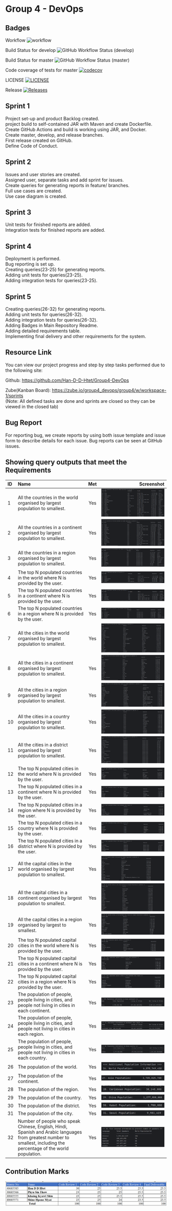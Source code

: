 # Group 4 - DevOps

## Badges
Workflow
![workflow](https://github.com/Han-D-D-Htet/Group4-DevOps/actions/workflows/main.yml/badge.svg)

Build Status for develop
![GitHub Workflow Status (develop)](https://img.shields.io/github/actions/workflow/status/Han-D-D-Htet/Group4-DevOps/main.yml?branch=develop&style=flat-square)

Build Status for master
![GitHub Workflow Status (master)](https://img.shields.io/github/actions/workflow/status/Han-D-D-Htet/Group4-DevOps/main.yml?branch=master&style=flat-square)

Code coverage of tests for master
[![codecov](https://codecov.io/github/Han-D-D-Htet/Group4-DevOps/graph/badge.svg?token=MABMXMFDY3)](https://codecov.io/github/Han-D-D-Htet/Group4-DevOps)

LICENSE
[![LICENSE](https://img.shields.io/github/license/Han-D-D-Htet/Group4-DevOps.svg?style=flat-square)](https://github.com/Han-D-D-Htet/Group4-DevOps/blob/sem/LICENSE)

Release
[![Releases](https://img.shields.io/github/release/Han-D-D-Htet/Group4-DevOps/all.svg?style=flat-square)](https://github.com/Han-D-D-Htet/Group4-DevOps/releases)

## Sprint 1

Project set-up and product Backlog created. <br>
project build to self-contained JAR with Maven and create Dockerfile. <br>
Create GitHub Actions and build is working using JAR, and Docker. <br>
Create master, develop, and release branches. <br>
First release created on GitHub. <br>
Define Code of Conduct. <br>

## Sprint 2

Issues and user stories are created. <br>
Assigned user, separate tasks and add sprint for issues. <br>
Create queries for generating reports in feature/ branches. <br>
Full use cases are created. <br>
Use case diagram is created. <br>

## Sprint 3

Unit tests for finished reports are added. <br>
Integration tests for finished reports are added.

## Sprint 4

Deployment is performed. <br>
Bug reporting is set up. <br>
Creating queries(23-25) for generating reports. <br>
Adding unit tests for queries(23-25). <br>
Adding integration tests for queries(23-25).

## Sprint 5

Creating queries(26-32) for generating reports. <br>
Adding unit tests for queries(26-32). <br>
Adding integration tests for queries(26-32). <br>
Adding Badges in Main Repository Readme. <br>
Adding detailed requirements table. <br>
Implementing final delivery and other requirements for the system.

## Resource Link
You can view our project progress and step by step tasks performed due to the following site: 

Github: https://github.com/Han-D-D-Htet/Group4-DevOps

Zube(Kanban Board): https://zube.io/group4_devops/group4/w/workspace-1/sprints <br>
(Note: All defined tasks are done and sprints are closed so they can be viewed in the closed tab)

## Bug Report
For reporting bug, we create reports by using both issue template and issue form to describe details for each issue. Bug reports can be seen at GitHub issues.

## Showing query outputs that meet the Requirements

| ID | Name                                                                                                                                                                 |  Met   |                             Screenshot |
|:---|:---------------------------------------------------------------------------------------------------------------------------------------------------------------------|:------:|---------------------------------------:|
| 1  | All the countries in the world organised by largest population to smallest.                                                                                          |  Yes   |       ![img.png](output-img%2Fimg.png) |
| 2  | All the countries in a continent organised by largest population to smallest.                                                                                        |  Yes   |   ![img_1.png](output-img%2Fimg_1.png) |
| 3  | All the countries in a region organised by largest population to smallest.                                                                                           |  Yes   |   ![img_2.png](output-img%2Fimg_2.png) |
| 4  | The top N populated countries in the world where N is provided by the user.                                                                                          |  Yes   |   ![img_3.png](output-img%2Fimg_3.png) |
| 5  | The top N populated countries in a continent where N is provided by the user.                                                                                        |  Yes   |   ![img_4.png](output-img%2Fimg_4.png) |
| 6  | The top N populated countries in a region where N is provided by the user.                                                                                           |  Yes   |   ![img_5.png](output-img%2Fimg_5.png) |
| 7  | All the cities in the world organised by largest population to smallest.                                                                                             |  Yes   |   ![img_6.png](output-img%2Fimg_6.png) |
| 8  | All the cities in a continent organised by largest population to smallest.                                                                                           |  Yes   |   ![img_7.png](output-img%2Fimg_7.png) |
| 9  | All the cities in a region organised by largest population to smallest.                                                                                              |  Yes   |   ![img_8.png](output-img%2Fimg_8.png) |
| 10 | All the cities in a country organised by largest population to smallest.                                                                                             |  Yes   |   ![img_9.png](output-img%2Fimg_9.png) |
| 11 | All the cities in a district organised by largest population to smallest.                                                                                            |  Yes   | ![img_10.png](output-img%2Fimg_10.png) |
| 12 | The top N populated cities in the world where N is provided by the user.                                                                                             |  Yes   | ![img_11.png](output-img%2Fimg_11.png) |
| 13 | The top N populated cities in a continent where N is provided by the user.                                                                                           |  Yes   | ![img_12.png](output-img%2Fimg_12.png) |
| 14 | The top N populated cities in a region where N is provided by the user.                                                                                              |  Yes   | ![img_13.png](output-img%2Fimg_13.png) |
| 15 | The top N populated cities in a country where N is provided by the user.                                                                                             |  Yes   | ![img_14.png](output-img%2Fimg_14.png) |
| 16 | The top N populated cities in a district where N is provided by the user.                                                                                            |  Yes   | ![img_15.png](output-img%2Fimg_15.png) |
| 17 | All the capital cities in the world organised by largest population to smallest.                                                                                     |  Yes   | ![img_16.png](output-img%2Fimg_16.png) |
| 18 | All the capital cities in a continent organised by largest population to smallest.                                                                                   |  Yes   | ![img_17.png](output-img%2Fimg_17.png) |
| 19 | All the capital cities in a region organised by largest to smallest.                                                                                                 |  Yes   | ![img_18.png](output-img%2Fimg_18.png) |
| 20 | The top N populated capital cities in the world where N is provided by the user.                                                                                     |  Yes   | ![img_19.png](output-img%2Fimg_19.png) |
| 21 | The top N populated capital cities in a continent where N is provided by the user.                                                                                   |  Yes   | ![img_20.png](output-img%2Fimg_20.png) |
| 22 | The top N populated capital cities in a region where N is provided by the user.                                                                                      |  Yes   | ![img_21.png](output-img%2Fimg_21.png) |
| 23 | The population of people, people living in cities, and people not living in cities in each continent.                                                                |  Yes   | ![img_22.png](output-img%2Fimg_22.png) |
| 24 | The population of people, people living in cities, and people not living in cities in each region.                                                                   |  Yes   | ![img_23.png](output-img%2Fimg_23.png) |
| 25 | The population of people, people living in cities, and people not living in cities in each country.                                                                  |  Yes   | ![img_24.png](output-img%2Fimg_24.png) |
| 26 | The population of the world.                                                                                                                                         |  Yes   | ![img_25.png](output-img%2Fimg_25.png) |
| 27 | The population of the continent.                                                                                                                                     |  Yes   | ![img_26.png](output-img%2Fimg_26.png) |
| 28 | The population of the region.                                                                                                                                        |  Yes   | ![img_27.png](output-img%2Fimg_27.png) |
| 29 | The population of the country.                                                                                                                                       |  Yes   | ![img_28.png](output-img%2Fimg_28.png) |
| 30 | The population of the district.                                                                                                                                      |  Yes   | ![img_29.png](output-img%2Fimg_29.png) |
| 31 | The population of the city.                                                                                                                                          |  Yes   | ![img_30.png](output-img%2Fimg_30.png) |
| 32 | Number of people who speak Chinese, English, Hindi, Spanish and Arabic languages from greatest number to smallest, including the percentage of the world population. |  Yes   | ![img_31.png](output-img%2Fimg_31.png) |

## Contribution Marks
![img.png](img.png)